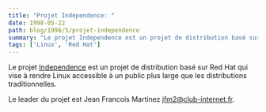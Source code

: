 ```yaml
---
title: "Projet Independence: "
date: 1998-05-22
path: blog/1998/5/projet-independence
summary: "Le projet Independence est un projet de distribution basé sur Red Hat qui vise à rendre Linux accessible à un public plus large que les distributions traditionnelles."
tags: ['Linux', 'Red Hat']
---
```


<P>
Le projet <A HREF="http://independence.seul.org/">Independence</A>
est un projet de distribution basé sur Red Hat qui vise à rendre Linux
accessible à un public plus large que les distributions traditionnelles.
</P>

<P>
Le leader du projet est Jean Francois Martinez <A HREF="mailto:jfm2@club-internet.fr">jfm2@club-internet.fr</A>.
</P>


